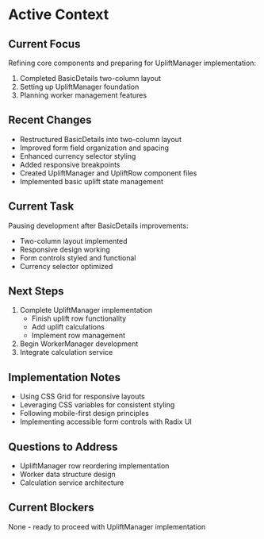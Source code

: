 # Active Context

## Current Focus
Refining core components and preparing for UpliftManager implementation:
1. Completed BasicDetails two-column layout
2. Setting up UpliftManager foundation
3. Planning worker management features

## Recent Changes
- Restructured BasicDetails into two-column layout
- Improved form field organization and spacing
- Enhanced currency selector styling
- Added responsive breakpoints
- Created UpliftManager and UpliftRow component files
- Implemented basic uplift state management

## Current Task
Pausing development after BasicDetails improvements:
- Two-column layout implemented
- Responsive design working
- Form controls styled and functional
- Currency selector optimized

## Next Steps
1. Complete UpliftManager implementation
   - Finish uplift row functionality
   - Add uplift calculations
   - Implement row management
2. Begin WorkerManager development
3. Integrate calculation service

## Implementation Notes
- Using CSS Grid for responsive layouts
- Leveraging CSS variables for consistent styling
- Following mobile-first design principles
- Implementing accessible form controls with Radix UI

## Questions to Address
- UpliftManager row reordering implementation
- Worker data structure design
- Calculation service architecture

## Current Blockers
None - ready to proceed with UpliftManager implementation
